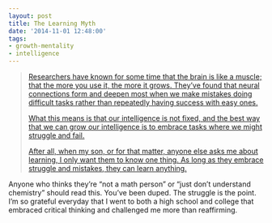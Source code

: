 ```yaml
---
layout: post
title: The Learning Myth
date: '2014-11-01 12:48:00'
tags:
- growth-mentality
- intelligence
---
```



> [Researchers have known for some time that the brain is like a muscle; that the more you use it, the more it grows. They’ve found that neural connections form and deepen most when we make mistakes doing difficult tasks rather than repeatedly having success with easy ones.](https://www.khanacademy.org/about/blog/post/95208400815/the-learning-myth-why-ill-never-tell-my-son-hes)
> 
> [What this means is that our intelligence is not fixed, and the best way that we can grow our intelligence is to embrace tasks where we might struggle and fail.](https://www.khanacademy.org/about/blog/post/95208400815/the-learning-myth-why-ill-never-tell-my-son-hes)
> 
> [After all, when my son, or for that matter, anyone else asks me about learning, I only want them to know one thing. As long as they embrace struggle and mistakes, they can learn anything.](https://www.khanacademy.org/about/blog/post/95208400815/the-learning-myth-why-ill-never-tell-my-son-hes)

Anyone who thinks they’re “not a math person” or “just don’t understand chemistry” should read this. You’ve been duped. The struggle is the point. I’m so grateful everyday that I went to both a high school and college that embraced critical thinking and challenged me more than reaffirming.


